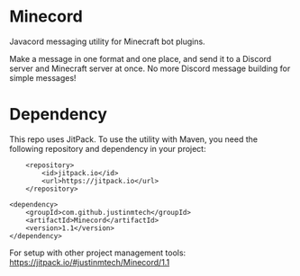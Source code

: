 # Minecord
Javacord messaging utility for Minecraft bot plugins. 

Make a message in one format and one place, and send it to a Discord server and Minecraft server at once. 
No more Discord message building for simple messages!

# Dependency

This repo uses JitPack. To use the utility with Maven, you need the following repository and dependency in your project:

		<repository>
		    <id>jitpack.io</id>
		    <url>https://jitpack.io</url>
		</repository>
    
	<dependency>
	    <groupId>com.github.justinmtech</groupId>
	    <artifactId>Minecord</artifactId>
	    <version>1.1</version>
	</dependency>

For setup with other project management tools:
https://jitpack.io/#justinmtech/Minecord/1.1

